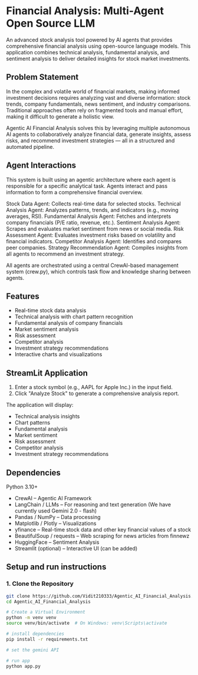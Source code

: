 # Financial Analysis: Multi-Agent Open Source LLM

An advanced stock analysis tool powered by AI agents that provides comprehensive financial analysis using open-source language models. This application combines technical analysis, fundamental analysis, and sentiment analysis to deliver detailed insights for stock market investments.

## Problem Statement 

In the complex and volatile world of financial markets, making informed investment decisions requires analyzing vast and diverse information: stock trends, company fundamentals, news sentiment, and industry comparisons. Traditional approaches often rely on fragmented tools and manual effort, making it difficult to generate a holistic view.

Agentic AI Financial Analysis solves this by leveraging multiple autonomous AI agents to collaboratively analyze financial data, generate insights, assess risks, and recommend investment strategies — all in a structured and automated pipeline.

## Agent Interactions 

This system is built using an agentic architecture where each agent is responsible for a specific analytical task. Agents interact and pass information to form a comprehensive financial overview.

Stock Data Agent: Collects real-time data for selected stocks.
Technical Analysis Agent: Analyzes patterns, trends, and indicators (e.g., moving averages, RSI).
Fundamental Analysis Agent: Fetches and interprets company financials (P/E ratio, revenue, etc.).
Sentiment Analysis Agent: Scrapes and evaluates market sentiment from news or social media.
Risk Assessment Agent: Evaluates investment risks based on volatility and financial indicators.
Competitor Analysis Agent: Identifies and compares peer companies.
Strategy Recommendation Agent: Compiles insights from all agents to recommend an investment strategy.

All agents are orchestrated using a central CrewAI-based management system (crew.py), which controls task flow and knowledge sharing between agents.

## Features

- Real-time stock data analysis
- Technical analysis with chart pattern recognition
- Fundamental analysis of company financials
- Market sentiment analysis
- Risk assessment
- Competitor analysis
- Investment strategy recommendations
- Interactive charts and visualizations

## StreamLit Application 

1. Enter a stock symbol (e.g., AAPL for Apple Inc.) in the input field.
2. Click "Analyze Stock" to generate a comprehensive analysis report.

The application will display:
- Technical analysis insights
- Chart patterns
- Fundamental analysis
- Market sentiment
- Risk assessment
- Competitor analysis
- Investment strategy recommendations

## Dependencies

Python 3.10+

- CrewAI – Agentic AI Framework
- LangChain / LLMs – For reasoning and text generation (We have currently used Gemini 2.0 - flash)
- Pandas / NumPy – Data processing
- Matplotlib / Plotly – Visualizations
- yfinance – Real-time stock data and other key financial values of a stock
- BeautifulSoup / requests – Web scraping for news articles from finnewz
- HuggingFace – Sentiment Analysis
- Streamlit (optional) – Interactive UI (can be added)


## Setup and run instructions 

### 1. Clone the Repository

```bash
git clone https://github.com/Vidit210333/Agentic_AI_Financial_Analysis.git
cd Agentic_AI_Financial_Analysis

# Create a Virtual Environment
python -m venv venv
source venv/bin/activate  # On Windows: venv\Scripts\activate

# install dependencies
pip install -r requirements.txt

# set the gemini API

# run app
python app.py
